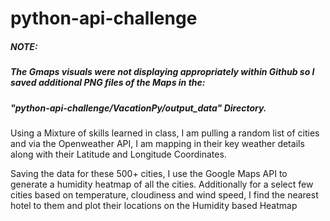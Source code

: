 # python-api-challenge

##### NOTE: 
##### The Gmaps visuals were not displaying appropriately within Github so I saved additional PNG files of the Maps in the:
##### "python-api-challenge/VacationPy/output_data" Directory.


Using a Mixture of skills learned in class, I am pulling a random list of cities and via the Openweather API, I am mapping in their key weather details along with their Latitude and Longitude Coordinates.



Saving the data for these 500+ cities, I use the Google Maps API to generate a humidity heatmap of all the cities.  Additionally for a select few cities based on temperature, cloudiness and wind speed, I find the nearest hotel to them and plot their locations on the Humidity based Heatmap
